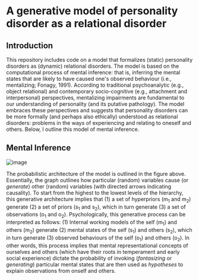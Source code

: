 
# A generative model of personality disorder as a relational disorder

## Introduction
This repository includes code on a model that formalizes (static) personality disorders as (dynamic) relational disorders. The model is based on the computational process of mental inference: that is, inferring the mental states that are likely to have caused one's observed behaviour (i.e., mentalizing; Fonagy, 1991). According to traditional psychoanalytic (e.g., object relational) and contemporary socio-cognitive (e.g., attachment and interpersonal) perspectives, mentalizing impairments are fundamental to our understanding of personality (and its putative pathology). The model embraces these perspectives and suggests that personality disorders can be more formally (and perhaps also ethically) understood as relational disorders: problems in the ways of experiencing and relating to oneself and others. Below, I outline this model of mental inference. 

## Mental Inference

![image](https://github.com/user-attachments/assets/8b770367-8570-40d8-a83a-7b6b6bd11652)

The probabilistic architecture of the model is outlined in the figure above. Essentially, the graph outlines how particular (random) variables cause (or _generate_) other (random) variables (with directed arrows indicating causality). To start from the highest to the lowest levels of the hierarchy, this generative architecture implies that (1) a set of hyperpriors (m<sub>1</sub> and m<sub>2</sub>) generate (2) a set of priors (s<sub>1</sub> and s<sub>2</sub>), which in turn generate (3) a set of observations (o<sub>1</sub> and o<sub>2</sub>). Psychologically, this generative process can be interpreted as follows: (1) Internal working models of the self (m<sub>1</sub>) and others (m<sub>2</sub>) generate (2) mental states of the self (s<sub>1</sub>) and others (s<sub>2</sub>), which in turn generate (3) observed behaviours of the self (o<sub>1</sub>) and others (o<sub>2</sub>). In other words, this process implies that mental representational concepts of ourselves and others (which have their roots in temperament and early social experience) dictate the probability of invoking (_fantasizing_ or _generating_) particular mental states that are then used as _hypotheses_ to explain observations from onself and others.  

